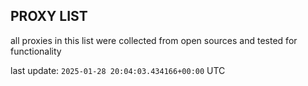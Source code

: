 ## PROXY LIST

all proxies in this list were collected from open sources and tested for functionality

last update: `2025-01-28 20:04:03.434166+00:00` UTC